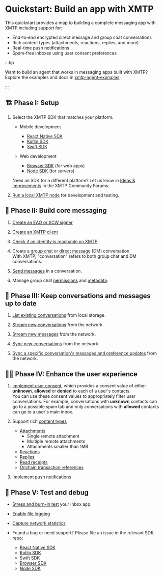 # Quickstart: Build an app with XMTP

This quickstart provides a map to building a complete messaging app with XMTP including support for:

- End-to-end encrypted direct message and group chat conversations
- Rich content types (attachments, reactions, replies, and more)
- Real-time push notifications
- Spam-free inboxes using user consent preferences

:::tip

Want to build an agent that works in messaging apps built with XMTP? Explore the examples and docs in [xmtp-agent-examples](https://github.com/ephemeraHQ/xmtp-agent-examples).

:::

## 🏗️ Phase I: Setup

1. Select the XMTP SDK that matches your platform.

   - Mobile development
     - [React Native SDK](https://github.com/xmtp/xmtp-react-native)
     - [Kotlin SDK](https://github.com/xmtp/xmtp-android)
     - [Swift SDK](https://github.com/xmtp/xmtp-ios)

   - Web development
     - [Browser SDK](https://github.com/xmtp/xmtp-js/tree/main/sdks/browser-sdk) (for web apps)
     - [Node SDK](https://github.com/xmtp/xmtp-js/tree/main/sdks/node-sdk) (for servers)

   Need an SDK for a different platform? Let us know in [Ideas & Improvements](https://community.xmtp.org/c/general/ideas/54) in the XMTP Community Forums.

2. [Run a local XMTP node](https://github.com/xmtp/xmtp-local-node/tree/main) for development and testing.
   
## 💬 Phase II: Build core messaging

1. [Create an EAO or SCW signer](/inboxes/create-a-signer#create-a-eoa-or-scw-signer)

2. [Create an XMTP client](/inboxes/create-a-client)

3. [Check if an identity is reachable on XMTP](/inboxes/create-conversations#check-if-an-identity-is-reachable)

4. Create a [group chat](/inboxes/create-conversations#create-a-new-group-chat) or [direct message](/inboxes/create-conversations#create-a-new-dm) (DM) conversation.  
   With XMTP, "conversation" refers to both group chat and DM conversations.

5. [Send messages](/inboxes/send-messages) in a conversation.

6. Manage group chat [permissions](/inboxes/group-permissions) and [metadata](/inboxes/group-metadata).

## 🔁 Phase III: Keep conversations and messages up to date

1. [List existing conversations](/inboxes/list-and-stream#list-existing-conversations) from local storage.

2. [Stream new conversations](/inboxes/list-and-stream#stream-all-group-chats-and-dms) from the network.

3. [Stream new messages](/inboxes/list-and-stream#stream-all-group-chat-and-dm-messages-and-preferences) from the network.

4. [Sync new conversations](/inboxes/sync-and-syncall#sync-new-conversations) from the network.

5. [Sync a specific conversation's messages and preference updates](/inboxes/sync-and-syncall#sync-a-specific-conversation) from the network.

## 💅🏽 Phase IV: Enhance the user experience

1. [Implement user consent](/inboxes/user-consent/support-user-consent), which provides a consent value of either **unknown**, **allowed** or **denied** to each of a user's contacts.  
   You can use these consent values to appropriately filter user conversations. For example, conversations with **unknown** contacts can go to a possible spam tab and only conversations with **allowed** contacts can go to a user's main inbox.
  
2. Support rich [content types](/inboxes/content-types/content-types)
   - [Attachments](/inboxes/content-types/attachments)
     - Single remote attachment
     - Multiple remote attachments
     - Attachments smaller than 1MB
   - [Reactions](/inboxes/content-types/reactions)
   - [Replies](/inboxes/content-types/replies)
   - [Read receipts](/inboxes/content-types/read-receipts)
   - [Onchain transaction references](/inboxes/content-types/transaction-refs)

3. [Implement push notifications](/inboxes/push-notifs/understand-push-notifs)

## 🧪 Phase V: Test and debug

- [Stress and burn-in test](/inboxes/debug-your-app#xmtp-debug) your inbox app

- [Enable file logging](/inboxes/debug-your-app#file-logging)

- [Capture network statistics](/inboxes/debug-your-app#network-statistics)

- Found a bug or need support? Please file an issue in the relevant SDK repo:
  - [React Native SDK](https://github.com/xmtp/xmtp-react-native)
  - [Kotlin SDK](https://github.com/xmtp/xmtp-android)
  - [Swift SDK](https://github.com/xmtp/xmtp-ios)
  - [Browser SDK](https://github.com/xmtp/xmtp-js/tree/main/sdks/browser-sdk)
  - [Node SDK](https://github.com/xmtp/xmtp-js/tree/main/sdks/node-sdk)
